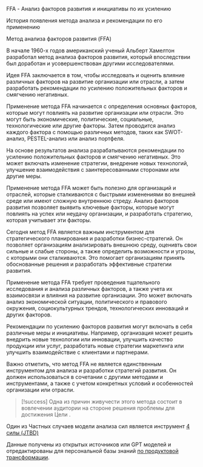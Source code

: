 FFA - Анализ факторов развития и инициативы по их усилению 

История появления метода анализа и рекомендации по его применению

Метод анализа факторов развития (FFA) 

В начале 1960-х годов американский ученый Альберт Хамелтон разработал метод анализа факторов развития, который впоследствии был доработан и усовершенствован другими исследователями.

Идея FFA заключается в том, чтобы исследовать и оценить влияние различных факторов на развитие организации или отрасли, а затем разработать рекомендации по усилению положительных факторов и смягчению негативных.

Применение метода FFA начинается с определения основных факторов, которые могут повлиять на развитие организации или отрасли. Это могут быть экономические, политические, социальные, технологические или другие факторы. Затем проводится анализ каждого фактора с помощью различных методов, таких как SWOT-анализ, PESTEL-анализ или анализ портфеля.

На основе результатов анализа разрабатываются рекомендации по усилению положительных факторов и смягчению негативных. Это может включать изменение стратегии, внедрение новых технологий, улучшение взаимодействия с заинтересованными сторонами или другие меры.

Применение метода FFA может быть полезно для организаций и отраслей, которые сталкиваются с быстрыми изменениями во внешней среде или имеют сложную внутреннюю стреду. Анализ факторов развития позволяет выявить ключевые факторы, которые могут повлиять на успех или неудачу организации, и разработать стратегию, которая учитывает эти факторы.

Сегодня метод FFA является важным инструментом для стратегического планирования и разработки бизнес-стратегий. Он позволяет организациям анализировать внешнюю среду, оценивть свои сильные и слабые стороны, а также определить возможности и угрозы, с которыми они сталкиваются. Это помогает организациям принять обоснованные решения и разработать эффективные стратегии развития.

Применение метода FFA требует проведения тщательного исследования и анализа различных факторов, а также учета их взаимосвязи и влияния на развитие организации. Это может включать анализ экономической ситуации, политического и правового окружения, социокультурных трендов, технологических инноваций и других факторов.

Рекомендации по усилению факторов развития могут включать в себя различные меры и инициативы. Например, организация может решить внедрить новые технологии или инновации, улучшить качество продукции или услуг, разработать новые стратегии маркетинга или улучшить взаимодействие с клиентами и партнерами.

Важно отметить, что метод FFA не является единственным инструментом для анализа и разработки стратегий развития. Он должен использоваться в сочетании с другими методами и инструментами, а также с учетом конкретных условий и особенностей организации или отрасли.


>[!success] Одна из причин живучести этого метода состоит в вовлечении аудитории на стороне решения проблемы для достижения Цели .

Один из Частных случаев модели анализа сил является инструмент [4 силы (JTBD)](../%D0%98%D0%BD%D1%81%D1%82%D1%80%D1%83%D0%BC%D0%B5%D0%BD%D1%82%D1%8B/4%20%D1%81%D0%B8%D0%BB%D1%8B%20%28JTBD%29.md)

Данные получены из открытых источников  или GPT моделей  и отредактированы  для персональной базы знаний [по продуктовой трансформации](https://psf.master-strategy.ru/strategy-is.shtml).
